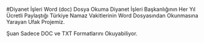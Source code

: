 #Diyanet İşleri Word (doc) Dosya Okuma
Diyanet İşleri Başkanlığının Her Yıl Ücretli Paylaştığı Türkiye Namaz Vakitlerinin Word Dosyasından Okunmasına Yarayan Ufak Projemiz.

Şuan Sadece DOC ve TXT Formatlarını Okuyabiliyor.
